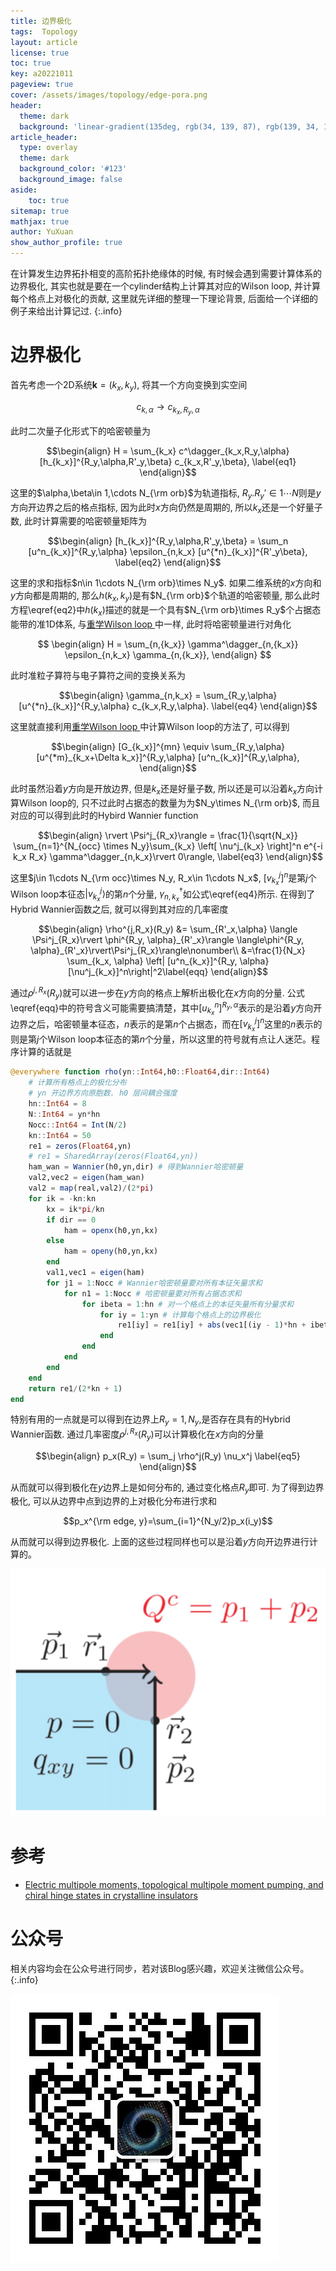 ```yaml
---
title: 边界极化
tags:  Topology
layout: article
license: true
toc: true
key: a20221011
pageview: true
cover: /assets/images/topology/edge-pora.png
header:
  theme: dark
  background: 'linear-gradient(135deg, rgb(34, 139, 87), rgb(139, 34, 139))'
article_header:
  type: overlay
  theme: dark
  background_color: '#123'
  background_image: false
aside:
    toc: true
sitemap: true
mathjax: true
author: YuXuan
show_author_profile: true
---
```

在计算发生边界拓扑相变的高阶拓扑绝缘体的时候, 有时候会遇到需要计算体系的边界极化, 其实也就是要在一个cylinder结构上计算其对应的Wilson loop, 并计算每个格点上对极化的贡献, 这里就先详细的整理一下理论背景, 后面给一个详细的例子来给出计算记过.
{:.info}
<!--more-->
# 边界极化
首先考虑一个2D系统$\mathbf{k}=(k_x,k_y)$, 将其一个方向变换到实空间

$$c_{k,\alpha}\rightarrow c_{k_x,R_y,\alpha}$$

此时二次量子化形式下的哈密顿量为

$$\begin{align}
H = \sum_{k_x} c^\dagger_{k_x,R_y,\alpha} [h_{k_x}]^{R_y,\alpha,R'_y,\beta} c_{k_x,R'_y,\beta},
\label{eq1}
\end{align}$$

这里的$\alpha,\beta\in 1,\cdots N_{\rm orb}$为轨道指标, $R_y.R_y'\in 1\cdots N$则是$y$方向开边界之后的格点指标, 因为此时$x$方向仍然是周期的, 所以$k_x$还是一个好量子数, 此时计算需要的哈密顿量矩阵为

$$\begin{align}
[h_{k_x}]^{R_y,\alpha,R'_y,\beta} = \sum_n [u^n_{k_x}]^{R_y,\alpha} \epsilon_{n,k_x} [u^{*n}_{k_x}]^{R'_y\beta},
\label{eq2}
\end{align}$$

这里的求和指标$n\in 1\cdots N_{\rm orb}\times N_y$. 如果二维系统的$x$方向和$y$方向都是周期的, 那么$h(k_x,k_y)$是有$N_{\rm orb}$个轨道的哈密顿量, 那么此时方程\eqref{eq2}中$h(k_x)$描述的就是一个具有$N_{\rm orb}\times R_y$个占据态能带的准1D体系, 与[重学Wilson loop ](https://yxli8023.github.io/2022/10/10/Wilsonloop-restudy.html)中一样, 此时将哈密顿量进行对角化

$$
\begin{align}
H = \sum_{n,{k_x}} \gamma^\dagger_{n,{k_x}} \epsilon_{n,k_x} \gamma_{n,{k_x}},
\end{align}
$$

此时准粒子算符与电子算符之间的变换关系为

$$\begin{align}
\gamma_{n,k_x} = \sum_{R_y,\alpha} [u^{*n}_{k_x}]^{R_y,\alpha} c_{k_x,R_y,\alpha}.
\label{eq4}
\end{align}$$

这里就直接利用[重学Wilson loop ](https://yxli8023.github.io/2022/10/10/Wilsonloop-restudy.html)中计算Wilson loop的方法了, 可以得到

$$\begin{align}
[G_{k_x}]^{mn} \equiv \sum_{R_y,\alpha}[u^{*m}_{k_x+\Delta k_x}]^{R_y,\alpha} [u^n_{k_x}]^{R_y,\alpha},
\end{align}$$

此时虽然沿着$y$方向是开放边界, 但是$k_x$还是好量子数, 所以还是可以沿着$k_x$方向计算Wilson loop的, 只不过此时占据态的数量为为$N_y\times N_{\rm orb}$, 而且对应的可以得到此时的Hybird Wannier function

$$\begin{align}
\rvert \Psi^j_{R_x}\rangle = \frac{1}{\sqrt{N_x}} \sum_{n=1}^{N_{occ} \times N_y}\sum_{k_x} \left[ \nu^j_{k_x} \right]^n e^{-i k_x R_x} \gamma^\dagger_{n,k_x}\rvert 0\rangle,
\label{eq3}
\end{align}$$

这里$j\in 1\cdots N_{\rm occ}\times N_y, R_x\in 1\cdots N_x$, $[v_{k_x}^j]^n$是第$j$个Wilson loop本征态$\rvert v_{k_x}^j\rangle$的第$n$个分量, $\gamma^\dagger_{n,k_x}$如公式\eqref{eq4}所示. 在得到了Hybrid Wannier函数之后, 就可以得到其对应的几率密度

$$\begin{align}
\rho^{j,R_x}(R_y) &= \sum_{R'_x,\alpha} \langle \Psi^j_{R_x}\rvert \phi^{R_y, \alpha}_{R'_x}\rangle \langle\phi^{R_y, \alpha}_{R'_x}\rvert\Psi^j_{R_x}\rangle\nonumber\\
&=\frac{1}{N_x} \sum_{k_x, \alpha} \left| [u^n_{k_x}]^{R_y, \alpha}[\nu^j_{k_x}]^n\right|^2\label{eqq}
\end{align}$$

通过$\rho^{j,R_x}(R_y)$就可以进一步在$y$方向的格点上解析出极化在$x$方向的分量. 公式\eqref{eqq}中的符号含义可能需要搞清楚，其中$[u_{k_x}^n]^{R_y,\alpha}$表示的是沿着$y$方向开边界之后，哈密顿量本征态，$n$表示的是第$n$个占据态，而在$[v_{k_x}^j]^n$这里的$n$表示的则是第$j$个Wilson loop本征态的第$n$个分量，所以这里的符号就有点让人迷茫。程序计算的话就是
```julia
@everywhere function rho(yn::Int64,h0::Float64,dir::Int64)
    # 计算所有格点上的极化分布
    # yn 开边界方向原胞数. h0 层间耦合强度
    hn::Int64 = 8
    N::Int64 = yn*hn
    Nocc::Int64 = Int(N/2)
    kn::Int64 = 50
    re1 = zeros(Float64,yn)
    # re1 = SharedArray(zeros(Float64,yn))
    ham_wan = Wannier(h0,yn,dir) # 得到Wannier哈密顿量
    val2,vec2 = eigen(ham_wan)
    val2 = map(real,val2)/(2*pi)
    for ik = -kn:kn
        kx = ik*pi/kn
        if dir == 0
            ham = openx(h0,yn,kx)
        else
            ham = openy(h0,yn,kx)
        end
        val1,vec1 = eigen(ham)
        for j1 = 1:Nocc # Wannier哈密顿量要对所有本征矢量求和
            for n1 = 1:Nocc # 哈密顿量要对所有占据态求和
                for ibeta = 1:hn # 对一个格点上的本征矢量所有分量求和
                    for iy = 1:yn # 计算每个格点上的边界极化
                        re1[iy] = re1[iy] + abs(vec1[(iy - 1)*hn + ibeta,n1]*vec2[n1,j1])^2*val2[j1]
                    end
                end
            end 
        end 
    end
    return re1/(2*kn + 1)
end
```
特别有用的一点就是可以得到在边界上$R_y=1,N_y$,是否存在具有的Hybrid Wannier函数. 通过几率密度$\rho^{j,R_x}(R_y)$可以计算极化在$x$方向的分量

$$\begin{align}
p_x(R_y) = \sum_j \rho^j(R_y) \nu_x^j 
\label{eq5}
\end{align}$$

从而就可以得到极化在$y$边界上是如何分布的, 通过变化格点$R_y$即可. 为了得到边界极化, 可以从边界中点到边界的上对极化分布进行求和

$$p_x^{\rm edge, y}=\sum_{i=1}^{N_y/2}p_x(i_y)$$

从而就可以得到边界极化. 上面的这些过程同样也可以是沿着$y$方向开边界进行计算的。

![png](/assets/images/topology/edge-pora.png)

# 参考
- [Electric multipole moments, topological multipole moment pumping, and chiral hinge states in crystalline insulators](https://journals.aps.org/prb/abstract/10.1103/PhysRevB.96.245115)

# 公众号
相关内容均会在公众号进行同步，若对该Blog感兴趣，欢迎关注微信公众号。
{:.info}

![png](/assets/images/qrcode.jpg)